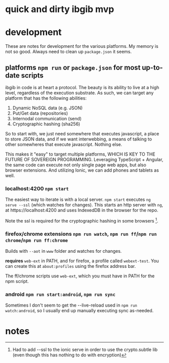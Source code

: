 # quick and dirty ibgib mvp

# development

These are notes for development for the various platforms. My memory is not so good.
Always need to clean up `package.json` it seems.

## platforms `npm run` or `package.json` for most up-to-date scripts

ibgib in code is at heart a protocol. The beauty is its ability to live at a high level,
regardless of the execution substrate. As such, we can target any platform that has the following
abilities:

1. Dynamic NoSQL data (e.g. JSON)
2. Put/Get data (repositories)
3. Internodal communication (send)
4. Cryptographic hashing (sha256)

So to start with, we just need somewhere that executes javascript, 
a place to store JSON data, and if we want interwebbing, a means of talking to other 
somewheres that execute javascript. Nothing else.

This makes it "easy" to target multiple platforms, WHICH IS KEY TO THE FUTURE OF 
SOVEREIGN PROGRAMMING. 
Leveraging TypeScript + Angular, the same code can execute not only
single page web apps, but also browser extensions. And utilizing Ionic, we
can add phones and tablets as well.

### localhost:4200 `npm start`

The easiest way to iterate is with a local server. `npm start` executes `ng serve --ssl` (which
watches for changes). 
This starts an http server with `ng`, at https://localhost:4200 and uses
IndexedDB in the browser for the repo.

Note the ssl is required for the cryptographic hashing in some browsers [^1].

### firefox/chrome extensions `npm run watch`, `npm run ff`/`npm run chrome`/`npm run ff:chrome`

Builds with `--aot` in `www` folder and watches for changes. 

**requires** `web-ext` in PATH, and for firefox, a profile called `webext-test`. You can create this at `about:profiles` using the firefox address bar.

The ff/chrome scripts use `web-ext`, which you must have in PATH for the npm script.

### android `npm run start:android`, `npm run sync`

Sometimes I don't seem to get the --live-reload used in `npm run watch:android`,
so I usually end up manually executing sync as-needed.

# notes

[^1]: Had to add --ssl to the ionic serve in order to use the crypto.subtle lib (even though this has nothing to do with encryption)